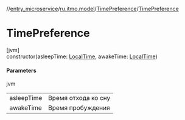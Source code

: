 //[entry_microservice](../../../index.md)/[ru.itmo.model](../index.md)/[TimePreference](index.md)/[TimePreference](-time-preference.md)

# TimePreference

[jvm]\
constructor(asleepTime: [LocalTime](https://docs.oracle.com/javase/8/docs/api/java/time/LocalTime.html), awakeTime: [LocalTime](https://docs.oracle.com/javase/8/docs/api/java/time/LocalTime.html))

#### Parameters

jvm

| | |
|---|---|
| asleepTime | Время отхода ко сну |
| awakeTime | Время пробуждения |